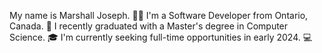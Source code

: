  My name is Marshall Joseph. 🙋‍♂️
I'm a Software Developer from Ontario, Canada. 🍁
I recently graduated with a Master's degree in Computer Science. 🎓
I'm currently seeking full-time opportunities in early 2024. 💻

<!--
**MarshallJoseph/MarshallJoseph** is a ✨ _special_ ✨ repository because its `README.md` (this file) appears on your GitHub profile.

Here are some ideas to get you started:

- 🔭 I’m currently working on ...
- 🌱 I’m currently learning ...
- 👯 I’m looking to collaborate on ...
- 🤔 I’m looking for help with ...
- 💬 Ask me about ...
- 📫 How to reach me: ...
- 😄 Pronouns: ...
- ⚡ Fun fact: ...
-->
